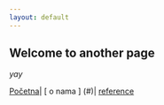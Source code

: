 ```yaml
---
layout: default
---
```


## Welcome to another page

_yay_

[Početna](./indeks.md)| [ o nama ] (#)| [reference](./reference.md)
